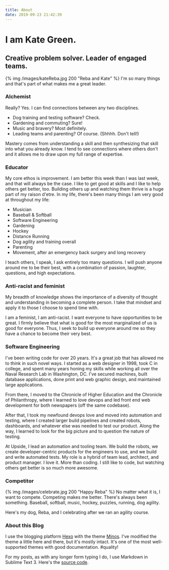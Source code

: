 ```yaml
---
title: About
date: 2019-09-23 21:42:39
---
```


# I am Kate Green.
## Creative problem solver. Leader of engaged teams.

{% img /images/kateReba.jpg 200 "Reba and Kate" %}
I'm so many things and that's part of what makes me a great leader.

### Alchemist
Really? Yes. I can find connections between any two disciplines. 
* Dog training and testing software? Check.
* Gardening and commuting? Sure!
* Music and bravery? Most definitely.
* Leading teams and parenting? Of course. (Shhhh. Don't tell!)

Mastery comes from understanding a skill and then synthesizing that skill into what you already know. I tend to see connections where others don't and it allows me to draw upon my full range of expertise.

### Educator
My core ethos is improvement. I am better this week than I was last week, and that will always be the case. I like to get good at skills and I like to help others get better, too. Building others up and watching them thrive is a huge part of my raison d'etre. In my life, there's been many things I am very good at throughout my life:

* Musician
* Baseball & Softball
* Software Engineering
* Gardening
* Hockey
* Distance Running
* Dog agility and training overall
* Parenting
* Movement, after an emergency back surgery and long recovery

I teach others, I speak, I ask entirely too many questions. I will push anyone around me to be their best, with a combination of passion, laughter, questions, and high expectations.

### Anti-racist and feminist
My breadth of knowledge shows the importance of a diversity of thought and understanding in becoming a complete person. I take that mindset and apply it to those I choose to spend time with. 

I am a feminist, I am anti-racist. I want everyone to have opportunities to be great. I firmly believe that what is good for the most marginalized of us is good for everyone. Thus, I seek to build up everyone around me so they have a chance to become their very best. 

### Software Engineering
I've been writing code for over 20 years. It's a great job that has allowed me to think in such novel ways. I started as a web designer in 1998, took C in college, and spent many years honing my skills while working all over the Naval Research Lab in Washington, DC. I've secured machines, built database applications, done print and web graphic design, and maintained large applications. 

From there, I moved to the Chronicle of Higher Education and the Chronicle of Philanthropy, where I learned to love devops and led front end web development for both newspapers (off the same codebase). 

After that, I took my newfound devops love and moved into automation and testing, where I created larger build pipelines and created robots, dashboards, and whatever else was needed to test our product. Along the way, I learned to look for the big picture and to question the nature of testing. 

At Upside, I lead an automation and tooling team. We build the robots, we create developer-centric products for the engineers to use, and we build and write automated tests. My role is a hybrid of team lead, architect, and product manager. I love it. More than coding. I still like to code, but watching others get better is so much more awesome.

### Competitor
{% img /images/celebrate.jpg 200 "Happy Reba" %}
No matter what it is, I want to compete. Competing makes me better. There's always been something. Baseball, softball, music, hockey, puzzles, running, dog agility.

Here's my dog, Reba, and I celebrating after we ran an agility course.

### About this Blog
I use the blogging platform [Hexo](http://hexo.io/) with the theme [Minos](http://github.com/ppoffice/hexo-theme-minos). I've modified the theme a little here and there, but it's mostly intact. It's one of the most well-supported themes with good documentation. #quality!

For my posts, as with any longer form typing I do, I use Markdown in Sublime Text 3. Here's the [source code](https://github.com/4kategreen/blog).